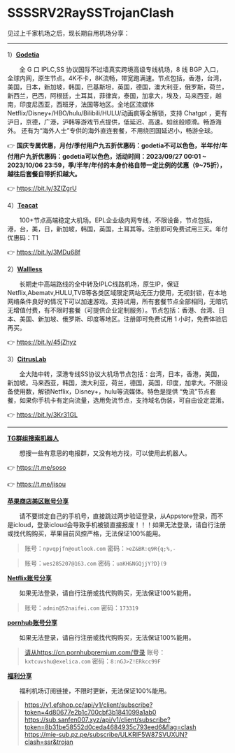 # **SSSSRV2RaySSTrojanClash**

见过上千家机场之后，现长期自用机场分享：

------

1）<b>[Godetia](https://ssltd.club/#/register?code=DWZDIVnj)</b>
 <p>&nbsp;&nbsp;&nbsp;&nbsp;&nbsp;&nbsp;&nbsp;全 G 口 IPLC,SS 协议国际不过墙真实跨境高级专线机场，8 线 BGP 入口，全球内网，原生节点。4K不卡，8K流畅，带宽跑满速。节点包括，香港，台湾，美国，日本，新加坡，韩国，巴基斯坦，英国，德国，澳大利亚，俄罗斯，荷兰，新西兰，巴西，阿根廷，土耳其，菲律宾，泰国，加拿大，埃及，马来西亚，越南，印度尼西亚，西班牙，法国等地区。全地区流媒体Netflix/Disney+/HBO/hulu/Bilibili/HULU/动画疯等全解锁，支持 Chatgpt ，更有沪日，京德，广港，沪韩等游戏节点提供，低延迟、高速。如丝般顺滑。畅游海外。 还有为“海外人士”专供的海外直连套餐，不用绕回国延迟小，畅游全球。</p>

👉 **国庆专属优惠，月付/季付用户九五折优惠码：godetia不可以色色，半年付/年付用户九折优惠码：godetia可以色色，活动时间：2023/09/27 00:01 ~ 2023/10/06 23:59，季/半年/年付的本身价格自带一定比例的优惠（9~75折），越往后套餐自带折扣越大。**
 
👉 https://bit.ly/3ZlZgrU 

4）<b>[Teacat](https://miaona.co/#/register?code=VeKwsak1)</b>
<p>&nbsp;&nbsp;&nbsp;&nbsp;&nbsp;&nbsp;&nbsp;100+节点高端稳定大机场。EPL企业级内网专线，不限设备，节点包括，港，台，美，日，新加坡，韩国，英国，土耳其等。注册即可免费试用三天。年付优惠码：T1</p>

👉 https://bit.ly/3MDu68f

2）<b>[Wallless](https://portal.wl-site5.com/#/register?code=yyBgJJMx)</b>
<p>&nbsp;&nbsp;&nbsp;&nbsp;&nbsp;&nbsp;&nbsp;长期走中高端路线的全中转及IPLC线路机场，原生IP，保证Netflix,Abematv,HULU,TVB等各类区域限定网站无压力使用，无视封锁，在本地网络条件良好的情况下可以加速游戏。支持试用，所有套餐节点全部相同，无暗坑无增值付费，有不限时套餐（可提供企业定制服务）。节点包括：香港、台湾、日本、美国、新加坡、俄罗斯、印度等地区。注册即可免费试用 1 小时，免费体验后再买。</p>

👉 https://bit.ly/45jZhyz

3）<b>[CitrusLab](https://wogame.co/#/register?code=4ebowR9Z)</b>
<p>&nbsp;&nbsp;&nbsp;&nbsp;&nbsp;&nbsp;&nbsp;全大陆中转，深港专线SS协议大机场节点包括：台湾，日本，香港，美国，新加坡。马来西亚，韩国，澳大利亚，荷兰，德国，英国，印度，加拿大。不限设备使用数，解锁Netflix，Disney+，hulu等流媒体。特色是提供 “免流”节点套餐，如果你手机卡有定向流量，选用免流节点，支持域名伪装，可自由设定混淆。</p>

👉 https://bit.ly/3Kr31GL

------

<b>[TG群组搜索机器人](https://github.com/wantToDoSomeThing/SSSSRV2RayClash)</b>
<p>&nbsp;&nbsp;&nbsp;&nbsp;&nbsp;&nbsp;&nbsp;想搜一些有意思的电报群，又没有地方找，可以使用此机器人。</p>

👉 https://t.me/soso

👉 https://t.me/jisou


<b>[苹果商店美区账号分享](https://github.com/wantToDoSomeThing/SSSSRV2RayClash)</b>
<p>&nbsp;&nbsp;&nbsp;&nbsp;&nbsp;&nbsp;&nbsp;请不要绑定自己的手机号，直接跳过两步验证登录，从Appstore登录，而不是icloud，登录icloud会导致手机被锁直接报废！！！如果无法登录，请自行注册或找代购购买，苹果目前风控严格，无法保证100%能用。</p>

 >    账号：`npvqpjfn@outlook.com`   密码：`>eZ&BR:q9R{q;%,-`

 >    账号：`wes285207@163.com`       密码：`uaKH&NGQjjY?D}(9`

<b>[Netflix账号分享](https://github.com/wantToDoSomeThing/SSSSRV2RayClash)</b>
<p>&nbsp;&nbsp;&nbsp;&nbsp;&nbsp;&nbsp;&nbsp;如果无法登录，请自行注册或找代购购买，无法保证100%能用。</p>

 >    账号：`admin@52naifei.com`   密码：`173319`

<b>[pornhub账号分享](https://github.com/wantToDoSomeThing/SSSSRV2RayClash)</b>
<p>&nbsp;&nbsp;&nbsp;&nbsp;&nbsp;&nbsp;&nbsp;如果无法登录，请自行注册或找代购购买，无法保证100%能用。</p>

 >   [请从https://cn.pornhubpremium.com/登录](https://cn.pornhubpremium.com/)    账号：`kxtcuvshu@exelica.com`   密码：`8:nGJ>Z!ERkcc99F`


<b>[福利分享](https://github.com/wantToDoSomeThing/SSSSRV2RayClash)</b>
<p>&nbsp;&nbsp;&nbsp;&nbsp;&nbsp;&nbsp;&nbsp;福利机场订阅链接，不限时更新，无法保证100%能用。</p>

 >   https://v1.efshop.cc/api/v1/client/subscribe?token=4d80677e2b1c700cbf3b1841099a1ab0
 >   https://sub.sanfen007.xyz/api/v1/client/subscribe?token=8b31be58552d0ceda4684935c793eed6&flag=clash            
 >   https://mie-sub.pz.pe/subscribe/ULKRIF5W87SVUXUN?clash=ssr&trojan
